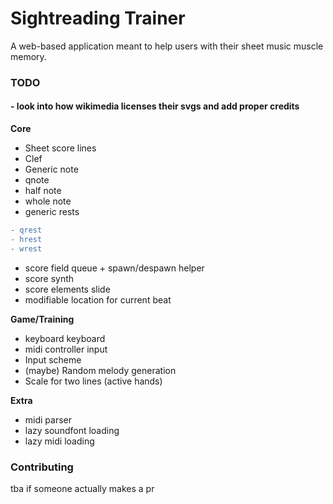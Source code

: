 # Sightreading Trainer

A web-based application meant to help users with their sheet music muscle memory.

### TODO

#### - look into how wikimedia licenses their svgs and add proper credits

**Core**

- Sheet score lines
- Clef
- Generic note
- qnote
- half note
- whole note
- generic rests
``` diff
- qrest
- hrest
- wrest
```
- score field queue + spawn/despawn helper
- score synth
- score elements slide
- modifiable location for current beat

**Game/Training**

- keyboard keyboard
- midi controller input
- Input scheme
- (maybe) Random melody  generation
- Scale for two lines (active hands)

**Extra**

- midi parser
- lazy soundfont loading
- lazy midi loading


### Contributing

tba if someone actually makes a pr
